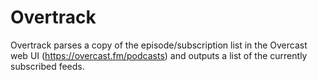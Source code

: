 # Overtrack

Overtrack parses a copy of the episode/subscription list in the Overcast web UI (https://overcast.fm/podcasts) and
outputs a list of the currently subscribed feeds.
